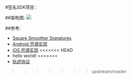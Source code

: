 #签名SDK项目：

##架构图:
![](https://github.com/qiandaibao/signature/raw/master/doc/%E7%AD%BE%E5%90%8DSDK.png)

##参考:
* [Square Smoother Signatures]( http://corner.squareup.com/2012/07/smoother-signatures.html )
* [Android 开源实现](https://github.com/gcacace/android-signaturepad)
* [iOS 开源实现]( https://www.altamiracorp.com/blog/employee-posts/capture-a-signature-on-ios )
<<<<<<< HEAD
* hello world!
=======
* [轨迹协议](https://github.com/huachangli/signature/wiki/轨迹协议)
>>>>>>> upstream/master
